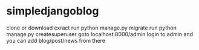 # simpledjangoblog
clone or download
exract
run python manage.py migrate
run python manage.py createsuperuser
goto localhost:8000/admin
login to admin
and you can add blog/post/news from there

